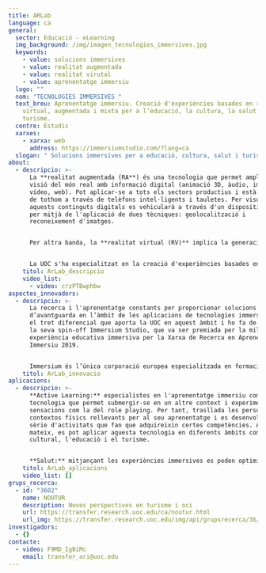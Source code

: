 ```yaml
---
title: ARLab
language: ca
general:
  sector: Educació - eLearning
  img_background: /img/imagen_tecnologies_immersives.jpg
  keywords:
    - value: solucions immersives
    - value: realitat augmentada
    - value: realitat virutal
    - value: aprenentatge immersiu
  logo: ""
  nom: "TECNOLOGIES IMMERSIVES "
  text_breu: Aprenentatge immersiu. Creació d'experiències basades en realitat
    virtual, augmentada i mixta per a l’educació, la cultura, la salut i el
    turisme.
  centre: Estudis
  xarxes:
    - xarxa: web
      address: https://immersiumstudio.com/?lang=ca
  slogan: " Solucions immersives per a educació, cultura, salut i turisme"
about:
  - descripcio: >-
      La **realitat augmentada (RA**) és una tecnologia que permet ampliar la
      visió del món real amb informació digital (animació 3D, àudio, imatge,
      vídeo, web). Pot aplicar-se a tots els sectors productius i està a l'abast
      de tothom a través de telèfons intel·ligents i tauletes. Per visualitzar
      aquests continguts digitals es vehicularà a través d'un dispositiu mòbil i
      per mitjà de l'aplicació de dues tècniques: geolocalització i
      reconeixement d'imatges. 


      Per altra banda, la **realitat virtual (RV)** implica la generació d'entorns 3D amb apariència real o vídeos 360 que permeten a l'usuari interactuar a través d'un dispositiu (ulleres o casc de realitat virtual). 


      La UOC s'ha especialitzat en la creació d'experiències basades en realitat virtual, augmentada i mixta, especialment en els àmbits de l'educació, la salut, la cultura i el turisme.
    titol: ArLab_descripcio
    video_list:
      - video: crzPTBwphbw
aspectes_innovadors:
  - descripcio: >-
      La recerca i l'aprenentatge constants per proporcionar solucions
      d’avantguarda en l’àmbit de les aplicacions de tecnologies immersives és
      el tret diferencial que aporta la UOC en aquest àmbit i ho fa de la mà de
      la seva spin-off Immersium Studio, que va ser premiada per la millor
      experiència educativa immersiva per la Xarxa de Recerca en Aprenentatge
      Immersiu 2019. 


      Immersium és l’única corporació europea especialitzada en formació de vídeo interactiu immersiu i interactiu i la UOC garanteix la qualitat pedagògica de les experiències immersives.
    titol: ArLab_innovacio
aplicacions:
  - descripcio: >-
      **Active Learning:** especialistes en l'aprenentatge immersiu com una
      tecnologia que permet submergir-se en un altre context i experimentar
      sensacions com la del role playing. Per tant, trasllada les persones a
      contextos físics rellevants per al seu aprenentatge i es desenvolupen una
      sèrie d'activitats que fan que adquireixin certes competències. Així
      mateix, es pot aplicar aquesta tecnologia en diferents àmbits com el
      cultural, l'educaciò i el turisme. 


      **Salut:** mitjançant les experiències immersives es poden optimitzar diversos processos i activitats relacionats amb els serveis sanitaris, com ara la formació de professionals de la salut, la millora de l’empatia i de la relació metge-pacient i la reducció de la percepció del dolor crònic o agut. Això ens ofereix altes potencialitats, especialment en l’àmbit de la formació de professionals mèdics, perquè podem reduir a zero les conseqüències negatives dels errors comesos en períodes formatius, alhora que aquest error es converteix automàticament en una oportunitat de fer-ho millor en la vida real.
    titol: ArLab_aplicacions
    video_list: []
grups_recerca:
  - id: "3602"
    name: NOUTUR
    description: Noves perspectives en turisme i oci
    url: https://transfer.research.uoc.edu/ca/noutur.html
    url_img: https://transfer.research.uoc.edu/img/api/grupsrecerca/36/image/1594109415142
investigadors:
  - {}
contacte:
  - video: F9MD_IgBiMc
    email: transfer_ari@uoc.edu
---
```


